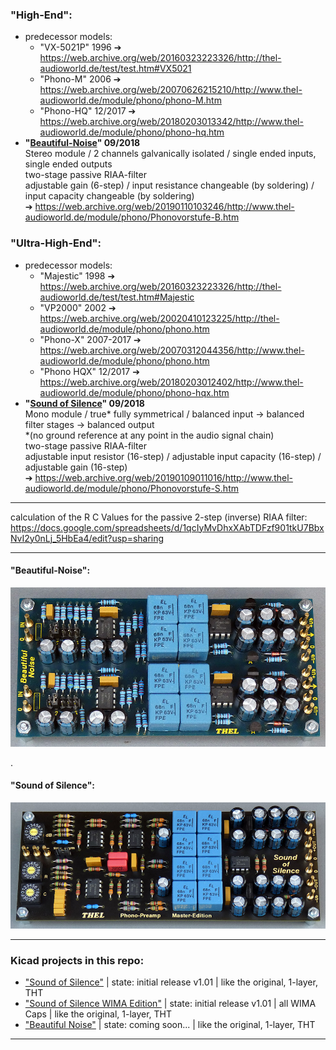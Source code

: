 ### "High-End":  
* predecessor models:
  * "VX-5021P" 1996 ➔ https://web.archive.org/web/20160323223326/http://thel-audioworld.de/test/test.htm#VX5021
  * "Phono-M" 2006 ➔ https://web.archive.org/web/20070626215210/http://www.thel-audioworld.de/module/phono/phono-M.htm
  * "Phono-HQ" 12/2017 ➔ https://web.archive.org/web/20180203013342/http://www.thel-audioworld.de/module/phono/phono-hq.htm
* <b>\"<a href="/hardware/beautiful%20noise">Beautiful-Noise</a>\" 09/2018</b>  
Stereo module / 2 channels galvanically isolated / single ended inputs, single ended outputs  
two-stage passive RIAA-filter  
adjustable gain (6-step) / input resistance changeable (by soldering) / input capacity changeable (by soldering)  
➔ https://web.archive.org/web/20190110103246/http://www.thel-audioworld.de/module/phono/Phonovorstufe-B.htm

### "Ultra-High-End":  
* predecessor models:
  * "Majestic" 1998 ➔ https://web.archive.org/web/20160323223326/http://thel-audioworld.de/test/test.htm#Majestic
  * "VP2000" 2002 ➔ https://web.archive.org/web/20020410123225/http://thel-audioworld.de/module/phono/phono.htm
  * "Phono-X" 2007-2017 ➔ https://web.archive.org/web/20070312044356/http://www.thel-audioworld.de/module/phono/phono.htm
  * "Phono HQX" 12/2017 ➔ https://web.archive.org/web/20180203012402/http://www.thel-audioworld.de/module/phono/phono-hqx.htm
* <b>\"<a href="/hardware/sound%20of%20silence">Sound of Silence</a>\" 09/2018</b>  
Mono module / true\* fully symmetrical / balanced input -> balanced filter stages -> balanced output  
\*(no ground reference at any point in the audio signal chain)  
two-stage passive RIAA-filter  
adjustable input resistor (16-step) / adjustable input capacity (16-step) / adjustable gain (16-step)  
➔ https://web.archive.org/web/20190109011016/http://www.thel-audioworld.de/module/phono/Phonovorstufe-S.htm  

----  
calculation of the R C Values for the passive 2-step (inverse) RIAA filter:  
https://docs.google.com/spreadsheets/d/1qcIyMvDhxXAbTDFzf901tkU7BbxNvI2y0nLj_5HbEa4/edit?usp=sharing  

----  
#### "Beautiful-Noise":  
<img src="pics/Beautiful_noise__2020.jpg" />  
  
.  
  
#### "Sound of Silence":  
<img src="pics/Sound_of_Silence_2021.jpg" />  
  
----  
### Kicad projects in this repo:  
* ["Sound of Silence"](https://github.com/analoghifi/Thel-Phono-Preamps/tree/main/hardware/sound%20of%20silence/KiCad/original) | state: initial release v1.01 | like the original, 1-layer, THT
* ["Sound of Silence WIMA Edition"](https://github.com/analoghifi/Thel-Phono-Preamps/tree/main/hardware/sound%20of%20silence/KiCad/WIMA-Edition) | state: initial release v1.01 | all WIMA Caps | like the original, 1-layer, THT
* ["Beautiful Noise"](https://github.com/analoghifi/Thel-Phono-Preamps/tree/main/hardware/beautiful%20noise/KiCad/original) | state: coming soon... | like the original, 1-layer, THT

----
